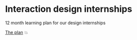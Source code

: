 # Interaction design internships
12 month learning plan for our design internships

[The plan](https://ukhomeoffice.github.io/designinternships/) :boom:
